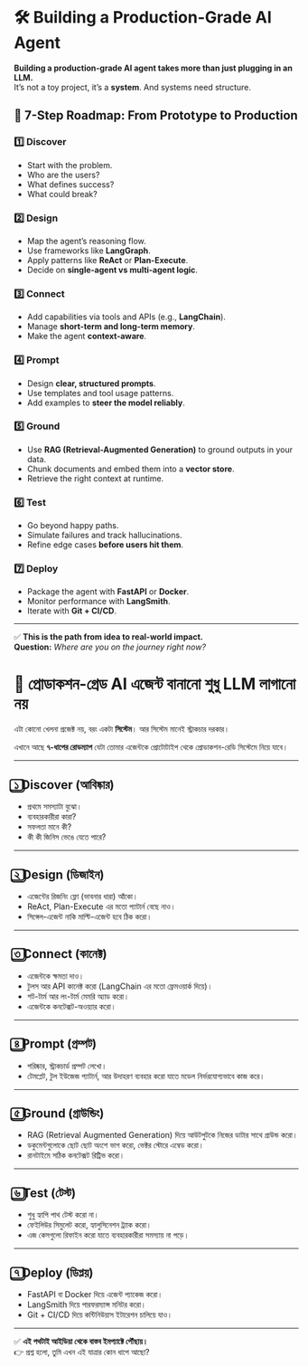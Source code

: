 


# 🛠️ Building a Production-Grade AI Agent  

**Building a production-grade AI agent takes more than just plugging in an LLM.**  
It’s not a toy project, it’s a **system**. And systems need structure.  

## 🚀 7-Step Roadmap: From Prototype to Production  

### 1️⃣ Discover  
- Start with the problem.  
- Who are the users?  
- What defines success?  
- What could break?  

### 2️⃣ Design  
- Map the agent’s reasoning flow.  
- Use frameworks like **LangGraph**.  
- Apply patterns like **ReAct** or **Plan-Execute**.  
- Decide on **single-agent vs multi-agent logic**.  

### 3️⃣ Connect  
- Add capabilities via tools and APIs (e.g., **LangChain**).  
- Manage **short-term and long-term memory**.  
- Make the agent **context-aware**.  

### 4️⃣ Prompt  
- Design **clear, structured prompts**.  
- Use templates and tool usage patterns.  
- Add examples to **steer the model reliably**.  

### 5️⃣ Ground  
- Use **RAG (Retrieval-Augmented Generation)** to ground outputs in your data.  
- Chunk documents and embed them into a **vector store**.  
- Retrieve the right context at runtime.  

### 6️⃣ Test  
- Go beyond happy paths.  
- Simulate failures and track hallucinations.  
- Refine edge cases **before users hit them**.  

### 7️⃣ Deploy  
- Package the agent with **FastAPI** or **Docker**.  
- Monitor performance with **LangSmith**.  
- Iterate with **Git + CI/CD**.  

---

✅ **This is the path from idea to real-world impact.**  
**Question:** *Where are you on the journey right now?*  









# 🚀 প্রোডাকশন-গ্রেড AI এজেন্ট বানানো শুধু LLM লাগানো নয়  

এটা কোনো খেলনা প্রজেক্ট নয়, বরং একটা **সিস্টেম**। আর সিস্টেম মানেই স্ট্রাকচার দরকার।  

এখানে আছে **৭-ধাপের রোডম্যাপ** যেটা তোমার এজেন্টকে প্রোটোটাইপ থেকে প্রোডাকশন-রেডি সিস্টেমে নিয়ে যাবে।  

---

## ১️⃣ Discover (আবিষ্কার)  
- প্রথমে সমস্যাটা বুঝো।  
- ব্যবহারকারীরা কারা?  
- সফলতা মানে কী?  
- কী কী জিনিস ভেঙে যেতে পারে?  

---

## ২️⃣ Design (ডিজাইন)  
- এজেন্টের রিজনিং ফ্লো (ভাবনার ধারা) আঁকো।  
- ReAct, Plan-Execute এর মতো প্যাটার্ন বেছে নাও।  
- সিঙ্গেল-এজেন্ট নাকি মাল্টি-এজেন্ট হবে ঠিক করো।  

---

## ৩️⃣ Connect (কানেক্ট)  
- এজেন্টকে ক্ষমতা দাও।  
- টুলস আর API কানেক্ট করো (LangChain এর মতো ফ্রেমওয়ার্ক দিয়ে)।  
- শট-টার্ম আর লং-টার্ম মেমরি অ্যাড করো।  
- এজেন্টকে কনটেক্সট-অওয়্যার করো।  

---

## ৪️⃣ Prompt (প্রম্পট)  
- পরিষ্কার, স্ট্রাকচার্ড প্রম্পট লেখো।  
- টেমপ্লেট, টুল ইউজেজ প্যাটার্ন, আর উদাহরণ ব্যবহার করো যাতে মডেল নির্ভরযোগ্যভাবে কাজ করে।  

---

## ৫️⃣ Ground (গ্রাউন্ডিং)  
- RAG (Retrieval Augmented Generation) দিয়ে আউটপুটকে নিজের ডাটার সাথে গ্রাউন্ড করো।  
- ডকুমেন্টগুলোকে ছোট ছোট অংশে ভাগ করো, ভেক্টর স্টোরে এম্বেড করো।  
- রানটাইমে সঠিক কনটেক্সট রিট্রিভ করো।  

---

## ৬️⃣ Test (টেস্ট)  
- শুধু হ্যাপি পাথ টেস্ট করো না।  
- ফেইলিউর সিমুলেট করো, হ্যালুসিনেশন ট্র্যাক করো।  
- এজ কেসগুলো রিফাইন করো যাতে ব্যবহারকারীরা সমস্যায় না পড়ে।  

---

## ৭️⃣ Deploy (ডিপ্লয়)  
- FastAPI বা Docker দিয়ে এজেন্ট প্যাকেজ করো।  
- LangSmith দিয়ে পারফরম্যান্স মনিটর করো।  
- Git + CI/CD দিয়ে কন্টিনিউয়াস ইটারেশন চালিয়ে যাও।  

---

✅ **এই পথটাই আইডিয়া থেকে বাস্তব ইমপ্যাক্টে পৌঁছায়।**  
👉 প্রশ্ন হলো, তুমি এখন এই যাত্রার কোন ধাপে আছো?  
